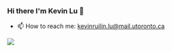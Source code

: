 ### Hi there I'm Kevin Lu 👋

- 📫 How to reach me: kevinruilin.lu@mail.utoronto.ca

![](https://komarev.com/ghpvc/?username=KevinLu26)
